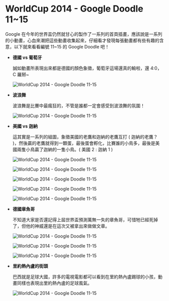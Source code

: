 # WorldCup 2014 - Google Doodle 11~15 

Google 在今年的世界盃仍然就甘心的製作了一系列的首頁插畫，應該說是一系列的小動畫，心血來潮把這些動畫收集起來，仔細看才發現每張動畫都有些有趣的含意，以下就來看看編號 11~15 的 Google Doodle 吧！

- **德國 vs 葡萄牙**  

	誠如動畫所表現出來都是德國的顏色象徵，葡萄牙這場還真的輸啦，還 4:0，C 羅掰~

	![WorldCup 2014 - Google Doodle 11-15](/img/articles/201407/worldcup2014_11.gif)

- **波浪舞**  

	波浪舞是比賽中最瘋狂的，不管是誰都一定會感受到波浪舞的氛圍！

	![WorldCup 2014 - Google Doodle 11-15](/img/articles/201407/worldcup2014_12.gif)

- **美國 vs 迦納**  

	這其實是一系列的組圖，象徵美國的老鷹和迦納的老鷹互打 ( 迦納的老鷹？ )，然後贏的老鷹就得到一顆蛋，最後蛋會孵化，比賽誰的小鳥多，最後是美國兩隻小鳥贏了迦納的一隻小鳥。( 美國 2 : 迦納 1 )

	![WorldCup 2014 - Google Doodle 11-15](/img/articles/201407/worldcup2014_13.gif)  

	![WorldCup 2014 - Google Doodle 11-15](/img/articles/201407/worldcup2014_13_1.gif)  

	![WorldCup 2014 - Google Doodle 11-15](/img/articles/201407/worldcup2014_13_2.gif)  

	![WorldCup 2014 - Google Doodle 11-15](/img/articles/201407/worldcup2014_13_3.gif) 

	![WorldCup 2014 - Google Doodle 11-15](/img/articles/201407/worldcup2014_13_4.gif)  

- **德國章魚哥**  

	不知道大家是否還記得上屆世界盃預測萬無一失的章魚哥，可惜牠已經死掉了，但他的神威還是在這次又被拿出來做做文章。

	![WorldCup 2014 - Google Doodle 11-15](/img/articles/201407/worldcup2014_14.gif)  

	![WorldCup 2014 - Google Doodle 11-15](/img/articles/201407/worldcup2014_14_1.gif) 

	![WorldCup 2014 - Google Doodle 11-15](/img/articles/201407/worldcup2014_14_2.gif)  

- **里約熱內盧的街頭**  

	巴西就是足球大國，許多的電視電影都可以看到在里約熱內盧踢球的小孩，動畫同樣也表現出里約熱內盧的足球風氣。

	![WorldCup 2014 - Google Doodle 11-15](/img/articles/201407/worldcup2014_15.gif)
